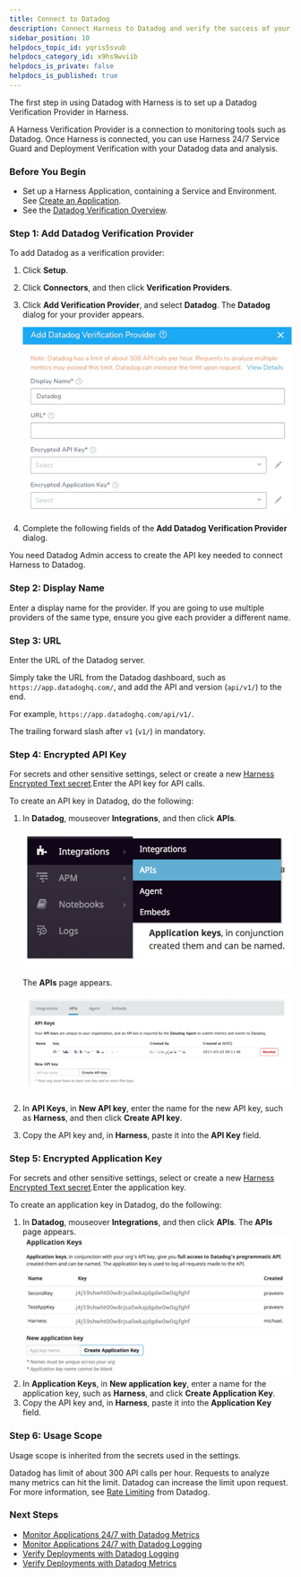 ```yaml
---
title: Connect to Datadog
description: Connect Harness to Datadog and verify the success of your deployments and live microservices.
sidebar_position: 10
helpdocs_topic_id: yqris5svub
helpdocs_category_id: x9hs9wviib
helpdocs_is_private: false
helpdocs_is_published: true
---
```


The first step in using Datadog with Harness is to set up a Datadog Verification Provider in Harness.

A Harness Verification Provider is a connection to monitoring tools such as Datadog. Once Harness is connected, you can use Harness 24/7 Service Guard and Deployment Verification with your Datadog data and analysis.

### Before You Begin

* Set up a Harness Application, containing a Service and Environment. See [Create an Application](https://docs.harness.io/article/bucothemly-application-configuration).
* See the [Datadog Verification Overview](../continuous-verification-overview/concepts-cv/datadog-verification-overview.md).

### Step 1: Add Datadog Verification Provider

To add Datadog as a verification provider:

1. Click **Setup**.
2. Click **Connectors**, and then click **Verification Providers**.
3. Click **Add Verification Provider**, and select **Datadog**. The **Datadog** dialog for your provider appears.

   ![](./static/1-datadog-connection-setup-17.png)
   
4. Complete the following fields of the **Add Datadog Verification Provider** dialog.

You need Datadog Admin access to create the API key needed to connect Harness to Datadog.

### Step 2: Display Name

Enter a display name for the provider. If you are going to use multiple providers of the same type, ensure you give each provider a different name.

### Step 3: URL

Enter the URL of the Datadog server. 

Simply take the URL from the Datadog dashboard, such as `https://app.datadoghq.com/`, and add the API and version (`api/v1/`) to the end.

For example, `https://app.datadoghq.com/api/v1/`.

The trailing forward slash after `v1` (`v1/`) in mandatory.

### Step 4: Encrypted API Key

For secrets and other sensitive settings, select or create a new [Harness Encrypted Text secret](https://docs.harness.io/article/ygyvp998mu-use-encrypted-text-secrets).Enter the API key for API calls.

To create an API key in Datadog, do the following:

1. In **Datadog**, mouseover **Integrations**, and then click **APIs**.
   
   [![](./static/1-datadog-connection-setup-18.png)](./static/1-datadog-connection-setup-18.png) 
   
   The **APIs** page appears.
   
   [![](./static/1-datadog-connection-setup-20.png)](./static/1-datadog-connection-setup-20.png)
   
2. In **API Keys**, in **New API key**, enter the name for the new API key, such as **Harness**, and then click **Create API key**.
3. Copy the API key and, in **Harness**, paste it into the **API Key** field.

### Step 5: Encrypted Application Key

For secrets and other sensitive settings, select or create a new [Harness Encrypted Text secret](https://docs.harness.io/article/ygyvp998mu-use-encrypted-text-secrets).Enter the application key.

To create an application key in Datadog, do the following:

1. In **Datadog**, mouseover **Integrations**, and then click **APIs**. The **APIs** page appears.[![](./static/1-datadog-connection-setup-22.png)](./static/1-datadog-connection-setup-22.png)
2. In **Application Keys**, in **New application key**, enter a name for the application key, such as **Harness**, and click **Create Application Key**.
3. Copy the API key and, in **Harness**, paste it into the **Application Key** field.

### Step 6: Usage Scope

Usage scope is inherited from the secrets used in the settings.

Datadog has limit of about 300 API calls per hour. Requests to analyze many metrics can hit the limit. Datadog can increase the limit upon request. For more information, see [Rate Limiting](https://docs.datadoghq.com/api/?lang=python#rate-limiting) from Datadog.

### Next Steps

* [Monitor Applications 24/7 with Datadog Metrics](monitor-applications-24-7-with-datadog-metrics.md)
* [Monitor Applications 24/7 with Datadog Logging](2-24-7-service-guard-for-datadog.md)
* [Verify Deployments with Datadog Logging](3-verify-deployments-with-datadog.md)
* [Verify Deployments with Datadog Metrics](verify-deployments-with-datadog-metrics.md)

